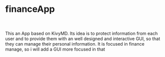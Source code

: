 # financeApp


  <br>
  <br>
  <span> This an App based on KivyMD. Its idea is to protect information from each user 
  <span> and to provide them with an well designed and interactive GUI, so that they
  <span> can manage their personal information. It is focused in finance manage, so
  <span> i will add a GUI more focused in that
